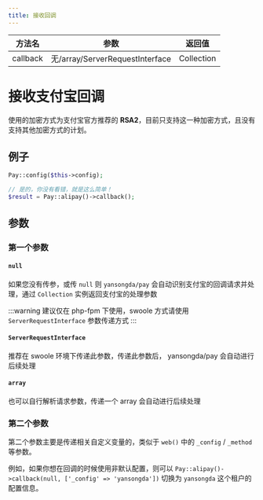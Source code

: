 ```yaml
---
title: 接收回调
---
```


| 方法名 | 参数 | 返回值 |
| :---: | :---: | :---: |
| callback | 无/array/ServerRequestInterface | Collection |

# 接收支付宝回调

使用的加密方式为支付宝官方推荐的 **RSA2**，目前只支持这一种加密方式，且没有支持其他加密方式的计划。

## 例子

```php
Pay::config($this->config);

// 是的，你没有看错，就是这么简单！
$result = Pay::alipay()->callback();
```

## 参数

### 第一个参数

#### `null`

如果您没有传参，或传 `null` 则 `yansongda/pay` 会自动识别支付宝的回调请求并处理，通过 `Collection` 实例返回支付宝的处理参数

:::warning
建议仅在 php-fpm 下使用，swoole 方式请使用 `ServerRequestInterface` 参数传递方式
:::

#### `ServerRequestInterface`

推荐在 swoole 环境下传递此参数，传递此参数后， yansongda/pay 会自动进行后续处理

#### `array`

也可以自行解析请求参数，传递一个 array 会自动进行后续处理

### 第二个参数

第二个参数主要是传递相关自定义变量的，类似于 `web()` 中的 `_config` / `_method` 等参数。

例如，如果你想在回调的时候使用非默认配置，则可以 `Pay::alipay()->callback(null, ['_config' => 'yansongda'])` 切换为 `yansongda` 这个租户的配置信息。
